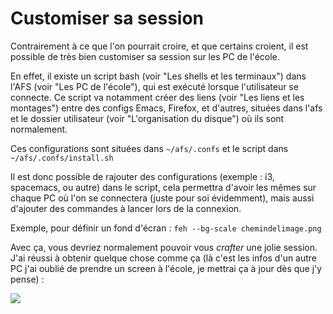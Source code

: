 # Customiser sa session

Contrairement à ce que l'on pourrait croire, et que certains croient, il est possible de très bien customiser sa session sur les PC de l'école.

En effet, il existe un script bash (voir "Les shells et les terminaux") dans l'AFS (voir "Les PC de l'école"), qui est exécuté lorsque l'utilisateur se connecte. Ce script
va notamment créer des liens (voir "Les liens et les montages") entre des configs Emacs, Firefox, et d'autres, situées dans l'afs et le dossier utilisateur (voir "L'organisation du
disque") où ils sont normalement.

Ces configurations sont situées dans `~/afs/.confs` et le script dans `~/afs/.confs/install.sh`

Il est donc possible de rajouter des configurations (exemple : i3, spacemacs, ou autre) dans le script, cela permettra d'avoir les mêmes sur chaque PC où l'on se connectera (juste pour soi 
évidemment), mais aussi d'ajouter des commandes à lancer lors de la connexion.

Exemple, pour définir un fond d'écran : `feh --bg-scale chemindelimage.png`

Avec ça, vous devriez normalement pouvoir vous _crafter_ une jolie session. J'ai réussi à obtenir quelque chose comme ça (là c'est les infos d'un autre PC j'ai oublié de prendre un screen
à l'école, je mettrai ça à jour dès que j'y pense) :

![](https://cdn.discordapp.com/attachments/343076544287080456/610490262942122003/unknown.png)
